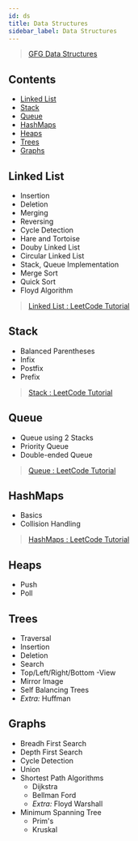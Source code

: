 ```yaml
---
id: ds
title: Data Structures
sidebar_label: Data Structures
---
```


> [GFG Data Structures](https://www.geeksforgeeks.org/data-structures/)

## Contents <!-- omit in toc -->

- [Linked List](#linked-list)
- [Stack](#stack)
- [Queue](#queue)
- [HashMaps](#hashmaps)
- [Heaps](#heaps)
- [Trees](#trees)
- [Graphs](#graphs)

## Linked List

- Insertion
- Deletion
- Merging
- Reversing
- Cycle Detection
- Hare and Tortoise
- Douby Linked List
- Circular Linked List
- Stack, Queue Implementation
- Merge Sort
- Quick Sort
- Floyd Algorithm

> [Linked List : LeetCode Tutorial](https://leetcode.com/explore/learn/card/linked-list/)

## Stack

- Balanced Parentheses
- Infix
- Postfix
- Prefix

> [Stack : LeetCode Tutorial](https://leetcode.com/explore/learn/card/queue-stack/)

## Queue

- Queue using 2 Stacks
- Priority Queue
- Double-ended Queue

> [Queue : LeetCode Tutorial](https://leetcode.com/explore/learn/card/queue-stack/)

## HashMaps

- Basics
- Collision Handling

> [HashMaps : LeetCode Tutorial](https://leetcode.com/explore/learn/card/hash-table/)

## Heaps

- Push
- Poll

## Trees

- Traversal
- Insertion
- Deletion
- Search
- Top/Left/Right/Bottom -View
- Mirror Image
- Self Balancing Trees
- _Extra:_ Huffman

## Graphs

- Breadh First Search
- Depth First Search
- Cycle Detection
- Union
- Shortest Path Algorithms
  - Dijkstra
  - Bellman Ford
  - _Extra:_ Floyd Warshall
- Minimum Spanning Tree
  - Prim's
  - Kruskal
